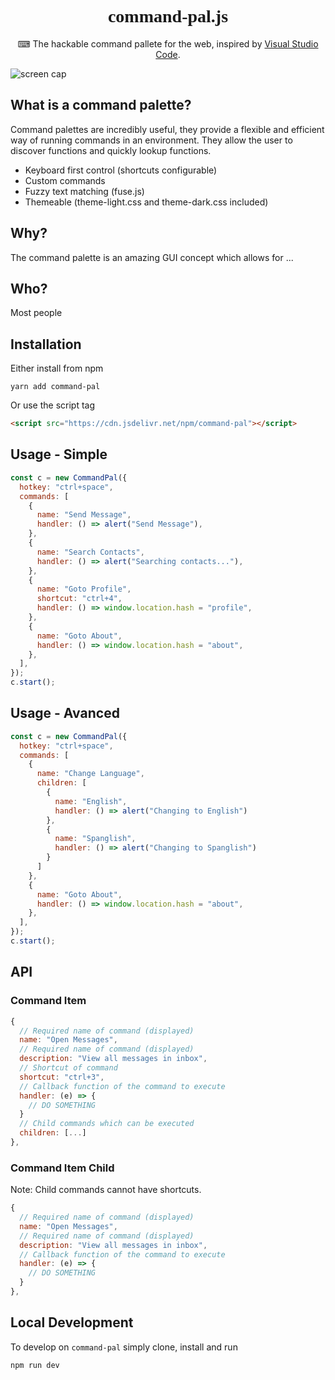 <h1 align="center" style="font-family: mono">command-pal.js</h1>
<p align="center">⌨ The hackable command pallete for the web, inspired by <a href="https://github.com/microsoft/vscode">Visual Studio Code</a>.</p>

![screen cap](https://i.imgur.com/S305K5Y.gif)

## What is a command palette?

Command palettes are incredibly useful, they provide a flexible and efficient way of running commands in an environment. They allow the user to discover functions and quickly lookup functions.

- Keyboard first control (shortcuts configurable)
- Custom commands
- Fuzzy text matching (fuse.js)
- Themeable (theme-light.css and theme-dark.css included)

## Why?

The command palette is an amazing GUI concept which allows for ...

## Who?

Most people

## Installation

Either install from npm

`yarn add command-pal`

Or use the script tag

```html
<script src="https://cdn.jsdelivr.net/npm/command-pal"></script>
```

## Usage - Simple

``` js
const c = new CommandPal({
  hotkey: "ctrl+space",
  commands: [
    {
      name: "Send Message",
      handler: () => alert("Send Message"),
    },
    {
      name: "Search Contacts",
      handler: () => alert("Searching contacts..."),
    },
    {
      name: "Goto Profile",
      shortcut: "ctrl+4",
      handler: () => window.location.hash = "profile",
    },
    {
      name: "Goto About",
      handler: () => window.location.hash = "about",
    },
  ],
});
c.start();
```

## Usage - Avanced

``` js
const c = new CommandPal({
  hotkey: "ctrl+space",
  commands: [
    {
      name: "Change Language",
      children: [
        {
          name: "English",
          handler: () => alert("Changing to English")
        },
        {
          name: "Spanglish",
          handler: () => alert("Changing to Spanglish")
        }
      ]
    },
    {
      name: "Goto About",
      handler: () => window.location.hash = "about",
    },
  ],
});
c.start();
```

## API

### Command Item

``` js
{
  // Required name of command (displayed)
  name: "Open Messages",
  // Required name of command (displayed)
  description: "View all messages in inbox",
  // Shortcut of command
  shortcut: "ctrl+3",
  // Callback function of the command to execute
  handler: (e) => {
    // DO SOMETHING
  }
  // Child commands which can be executed
  children: [...]
},
```

### Command Item Child

Note: Child commands cannot have shortcuts.

``` js
{
  // Required name of command (displayed)
  name: "Open Messages",
  // Required name of command (displayed)
  description: "View all messages in inbox",
  // Callback function of the command to execute
  handler: (e) => {
    // DO SOMETHING
  }
},
```

## Local Development

To develop on `command-pal` simply clone, install and run

```
npm run dev
```
